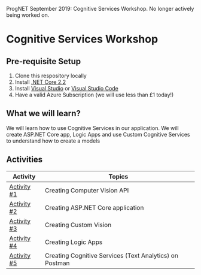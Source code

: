 ProgNET September 2019: Cognitive Services Workshop. No longer actively being worked on.

# Cognitive Services Workshop

## Pre-requisite Setup
1. Clone this respository locally
2. Install [.NET Core 2.2](https://dotnet.microsoft.com/download/)
3. Install [Visual Studio](https://visualstudio.microsoft.com/downloads/) or [Visual Studio Code](https://code.visualstudio.com/)
4. Have a valid Azure Subscription (we will use less than £1 today!)

## What we will learn?
We will learn how to use Cognitive Services in our application.
We will create ASP.NET Core app, Logic Apps and use Custom Cognitive Services to understand how to create a models

## Activities

| Activity | Topics |
| ---- | ---- |
| [Activity #1](/activities/01-CreatingComputerVisionAPI.md) | Creating Computer Vision API |
| [Activity #2](/activities/02-CreatingASPNETCore.md) | Creating ASP.NET Core application |
| [Activity #3](/activities/03-CreateCustomVision.md) | Creating Custom Vision |
| [Activity #4](/activities/04-CreateLogicApp.md) | Creating Logic Apps |
| [Activity #5](/activities/05-TextAnalytics.md) | Creating Cognitive Services (Text Analytics) on Postman |
 
